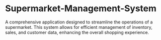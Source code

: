 # Supermarket-Management-System
A comprehensive application designed to streamline the operations of a supermarket. This system allows for efficient management of inventory, sales, and customer data, enhancing the overall shopping experience.
